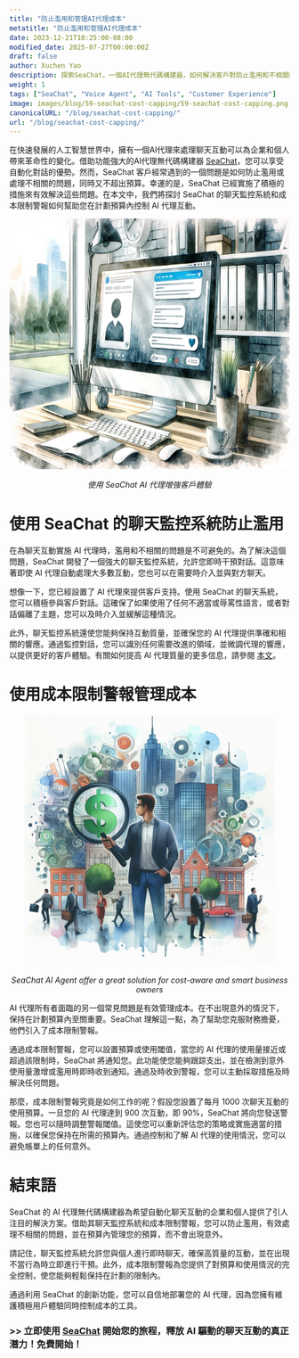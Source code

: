 ```yaml
---
title: "防止濫用和管理AI代理成本"
metatitle: "防止濫用和管理AI代理成本"
date: 2023-12-21T10:25:00-08:00
modified_date: 2025-07-27T00:00:00Z
draft: false
author: Xuchen Yao
description: 探索SeaChat，一個AI代理無代碼構建器，如何解決客戶對防止濫用和不相關問題的擔憂，同時確保您在預算之內。了解其創新的聊天監控系統和成本限制警報如何幫助您有效管理AI代理。
weight: 1
tags: ["SeaChat", "Voice Agent", "AI Tools", "Customer Experience"]
image: images/blog/59-seachat-cost-capping/59-seachat-cost-capping.png
canonicalURL: "/blog/seachat-cost-capping/"
url: "/blog/seachat-cost-capping/"
---
```


在快速發展的人工智慧世界中，擁有一個AI代理來處理聊天互動可以為企業和個人帶來革命性的變化。借助功能強大的AI代理無代碼構建器 [SeaChat](https://chat.seasalt.ai/?utm_source=blog)，您可以享受自動化對話的優勢。然而，SeaChat 客戶經常遇到的一個問題是如何防止濫用或處理不相關的問題，同時又不超出預算。幸運的是，SeaChat 已經實施了積極的措施來有效解決這些問題。在本文中，我們將探討 SeaChat 的聊天監控系統和成本限制警報如何幫助您在計劃預算內控制 AI 代理互動。

<center>
<img height="450px" src="/images/blog/50x-all-seachat-agents/build-your-own-chat-ai-agent.jpeg" alt="使用 SeaChat AI 代理增強客戶體驗"/>

*使用 SeaChat AI 代理增強客戶體驗*
</center>

# 使用 SeaChat 的聊天監控系統防止濫用

在為聊天互動實施 AI 代理時，濫用和不相關的問題是不可避免的。為了解決這個問題，SeaChat 開發了一個強大的聊天監控系統，允許您即時干預對話。這意味著即使 AI 代理自動處理大多數互動，您也可以在需要時介入並與對方聊天。

想像一下，您已經設置了 AI 代理來提供客戶支持。使用 SeaChat 的聊天系統，您可以積極參與客戶對話。這確保了如果使用了任何不適當或辱罵性語言，或者對話偏離了主題，您可以及時介入並緩解這種情況。

此外，聊天監控系統還使您能夠保持互動質量，並確保您的 AI 代理提供準確和相關的響應。通過監控對話，您可以識別任何需要改進的領域，並微調代理的響應，以提供更好的客戶體驗。有關如何提高 AI 代理質量的更多信息，請參閱 [本文](https://seasalt.ai/blog/58-seachat-evaluate-ai-agent-responses/)。

# 使用成本限制警報管理成本

<center>
<img height="450px" src="/images/blog/59-seachat-cost-capping/59-seachat-cost-aware-businesses.jpeg" alt="SeaChat AI Agent offer a great solution for cost-aware and smart business owners"/>

*SeaChat AI Agent offer a great solution for cost-aware and smart business owners*
</center>

AI 代理所有者面臨的另一個常見問題是有效管理成本。在不出現意外的情況下，保持在計劃預算內至關重要。SeaChat 理解這一點，為了幫助您克服財務擔憂，他們引入了成本限制警報。

通過成本限制警報，您可以設置預算或使用閾值，當您的 AI 代理的使用量接近或超過該限制時，SeaChat 將通知您。此功能使您能夠跟踪支出，並在檢測到意外使用量激增或濫用時即時收到通知。通過及時收到警報，您可以主動採取措施及時解決任何問題。

那麼，成本限制警報究竟是如何工作的呢？假設您設置了每月 1000 次聊天互動的使用預算。一旦您的 AI 代理達到 900 次互動，即 90%，SeaChat 將向您發送警報。您也可以隨時調整警報閾值。這使您可以重新評估您的策略或實施適當的措施，以確保您保持在所需的預算內。通過控制和了解 AI 代理的使用情況，您可以避免帳單上的任何意外。


# 結束語

SeaChat 的 AI 代理無代碼構建器為希望自動化聊天互動的企業和個人提供了引人注目的解決方案。借助其聊天監控系統和成本限制警報，您可以防止濫用，有效處理不相關的問題，並在預算內管理您的預算，而不會出現意外。

請記住，聊天監控系統允許您與個人進行即時聊天，確保高質量的互動，並在出現不當行為時立即進行干預。此外，成本限制警報為您提供了對預算和使用情況的完全控制，使您能夠輕鬆保持在計劃的限制內。

通過利用 SeaChat 的創新功能，您可以自信地部署您的 AI 代理，因為您擁有維護積極用戶體驗同時控制成本的工具。

### >> 立即使用 [SeaChat](https://chat.seasalt.ai/?utm_source=blog) 開始您的旅程，釋放 AI 驅動的聊天互動的真正潛力！免費開始！
